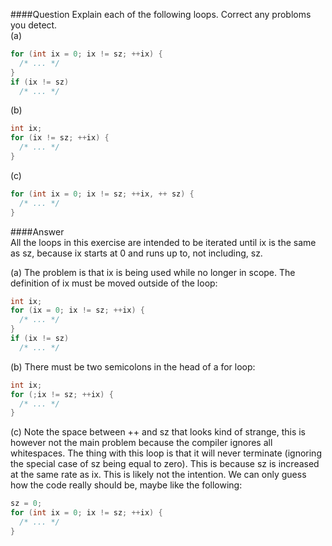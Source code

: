 ####Question
Explain each of the following loops. Correct any probloms you detect.  
(a)  
```cpp
for (int ix = 0; ix != sz; ++ix) {
  /* ... */
}
if (ix != sz)
  /* ... */
```
(b)  
```cpp
int ix;
for (ix != sz; ++ix) {
  /* ... */
}
```
(c)  
```cpp
for (int ix = 0; ix != sz; ++ix, ++ sz) {
  /* ... */
}
```
####Answer  
All the loops in this exercise are intended to be iterated until ix is the same as sz, because ix starts at 0 and runs up to, not including, sz.  

(a) The problem is that ix is being used while no longer in scope. The definition of ix must be moved outside of the loop:  
```cpp
int ix;
for (ix = 0; ix != sz; ++ix) {
  /* ... */
}
if (ix != sz)
  /* ... */
```

(b) There must be two semicolons in the head of a for loop:
```cpp
int ix;
for (;ix != sz; ++ix) {
  /* ... */
}
```

(c) Note the space between ++ and sz that looks kind of strange, this is however not the main problem because the compiler ignores all whitespaces. The thing with this loop is that it will never terminate (ignoring the special case of sz being equal to zero). This is because sz is increased at the same rate as ix. This is likely not the intention. We can only guess how the code really should be, maybe like the following:  
```cpp
sz = 0;
for (int ix = 0; ix != sz; ++ix) {
  /* ... */
}
```
